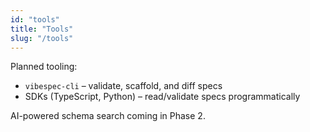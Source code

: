 ```yaml
---
id: "tools"
title: "Tools"
slug: "/tools"
---
```


Planned tooling:
- `vibespec-cli` – validate, scaffold, and diff specs
- SDKs (TypeScript, Python) – read/validate specs programmatically

AI-powered schema search coming in Phase 2.
